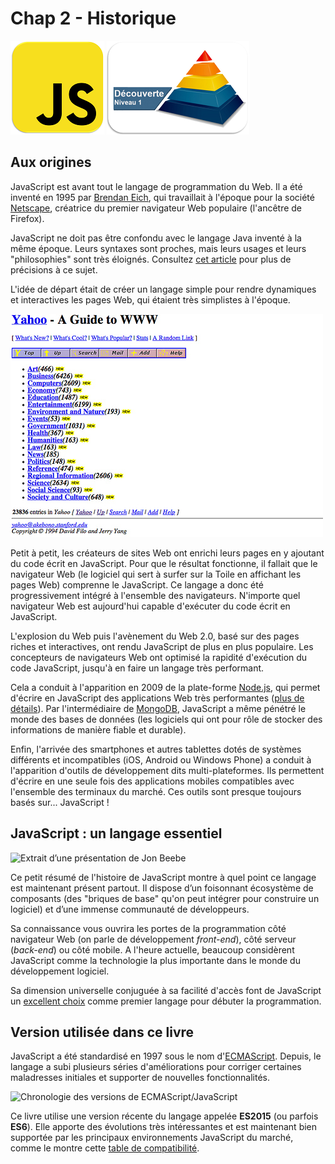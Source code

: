 Chap 2 - Historique
===================

![JavascriptLogo](images/Logo-JS_150px.png)
![Niveau1Logo](images/Logo-N1_150px.png)

Aux origines
------------

JavaScript est avant tout le langage de programmation du Web. Il a été
inventé en 1995 par [Brendan
Eich](https://fr.wikipedia.org/wiki/Brendan_Eich), qui travaillait à
l'époque pour la société
[Netscape](https://fr.wikipedia.org/wiki/Netscape_Communications),
créatrice du premier navigateur Web populaire (l'ancêtre de Firefox).

JavaScript ne doit pas être confondu avec le langage Java inventé à la
même époque. Leurs syntaxes sont proches, mais leurs usages et leurs
"philosophies" sont très éloignés. Consultez [cet
article](http://www.js-attitude.fr/2012/09/17/javascript-n-a-rien-a-voir-avec-java/)
pour plus de précisions à ce sujet.

L'idée de départ était de créer un langage simple pour rendre dynamiques
et interactives les pages Web, qui étaient très simplistes à l'époque.

![La page d'accueil de Yahoo en 1994](images/02.yahoo.jpg)

Petit à petit, les créateurs de sites Web ont enrichi leurs pages en y
ajoutant du code écrit en JavaScript. Pour que le résultat fonctionne,
il fallait que le navigateur Web (le logiciel qui sert à surfer sur la
Toile en affichant les pages Web) comprenne le JavaScript. Ce langage a
donc été progressivement intégré à l'ensemble des navigateurs. N'importe
quel navigateur Web est aujourd'hui capable d'exécuter du code écrit en
JavaScript.

L'explosion du Web puis l'avènement du Web 2.0, basé sur des pages
riches et interactives, ont rendu JavaScript de plus en plus populaire.
Les concepteurs de navigateurs Web ont optimisé la rapidité d'exécution
du code JavaScript, jusqu'à en faire un langage très performant.

Cela a conduit à l'apparition en 2009 de la plate-forme
[Node.js](https://fr.wikipedia.org/wiki/Node.js), qui permet d'écrire en
JavaScript des applications Web très performantes ([plus de
détails](https://openclassrooms.com/courses/des-applications-ultra-rapides-avec-node-js/node-js-mais-a-quoi-ca-sert)).
Par l'intermédiaire de [MongoDB](https://fr.wikipedia.org/wiki/MongoDB),
JavaScript a même pénétré le monde des bases de données (les logiciels
qui ont pour rôle de stocker des informations de manière fiable et
durable).

Enfin, l'arrivée des smartphones et autres tablettes dotés de systèmes
différents et incompatibles (iOS, Android ou Windows Phone) a conduit à
l'apparition d'outils de développement dits multi-plateformes. Ils
permettent d'écrire en une seule fois des applications mobiles
compatibles avec l'ensemble des terminaux du marché. Ces outils sont
presque toujours basés sur... JavaScript !

JavaScript : un langage essentiel
---------------------------------

![Extrait d’une présentation de Jon
Beebe](images/02.thus-javascript-is-eating-the-world.jpg)

Ce petit résumé de l'histoire de JavaScript montre à quel point ce
langage est maintenant présent partout. Il dispose d’un foisonnant
écosystème de composants (des "briques de base" qu'on peut intégrer pour
construire un logiciel) et d’une immense communauté de développeurs.

Sa connaissance vous ouvrira les portes de la programmation côté
navigateur Web (on parle de développement *front-end*), côté serveur
(*back-end*) ou côté mobile. A l'heure actuelle, beaucoup considèrent
JavaScript comme la technologie la plus importante dans le monde du
développement logiciel.

Sa dimension universelle conjuguée à sa facilité d'accès font de
JavaScript un [excellent
choix](https://medium.freecodecamp.com/what-programming-language-should-i-learn-first-%CA%87d%C4%B1%C9%B9%C9%94s%C9%90%CA%8C%C9%90%C9%BE-%C9%B9%C7%9D%CA%8Dsu%C9%90-19a33b0a467d#.3yu73z1px)
comme premier langage pour débuter la programmation.

Version utilisée dans ce livre
------------------------------

JavaScript a été standardisé en 1997 sous le nom
d'[ECMAScript](https://fr.wikipedia.org/wiki/ECMAScript). Depuis, le
langage a subi plusieurs séries d'améliorations pour corriger certaines
maladresses initiales et supporter de nouvelles fonctionnalités.

![Chronologie des versions de
ECMAScript/JavaScript](images/02.ECMAScript-releases.png)

Ce livre utilise une version récente du langage appelée **ES2015** (ou
parfois **ES6**). Elle apporte des évolutions très intéressantes et est
maintenant bien supportée par les principaux environnements JavaScript
du marché, comme le montre cette [table de
compatibilité](http://kangax.github.io/compat-table/es6/).
